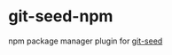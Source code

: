 git-seed-npm
============

npm package manager plugin for [git-seed](https://github.com/nomilous/git-seed)


